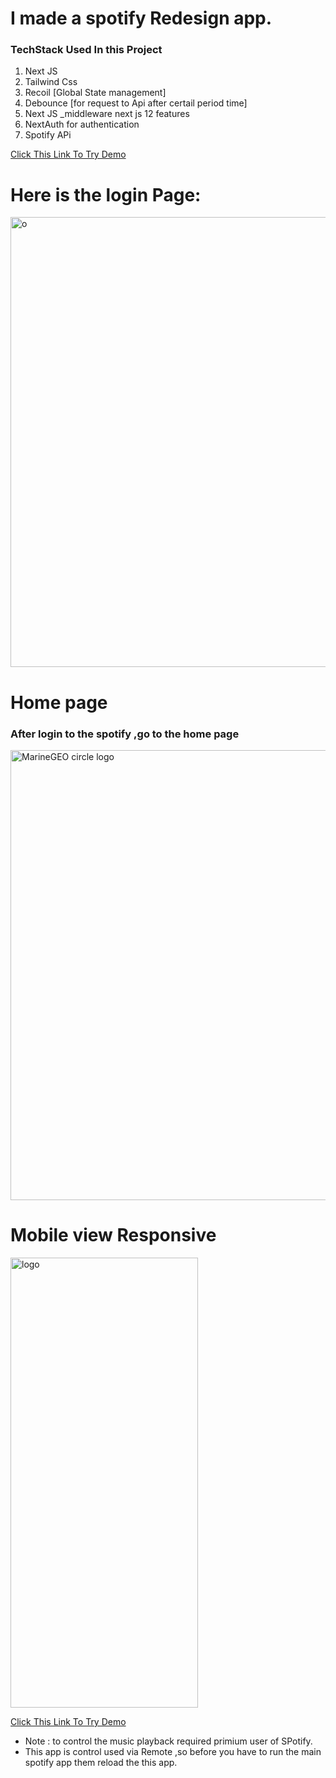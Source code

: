 # I made a spotify Redesign app.
### TechStack Used In this Project

 1. Next JS
 2. Tailwind Css
 3. Recoil [Global State management]
 4. Debounce [for request to Api after certail period time]
 5. Next JS _middleware next js 12 features
 6. NextAuth for authentication
 7. Spotify APi 
 
[Click This Link To Try Demo ](spotify-web-app-redesign.vercel.appspotify-web-app-redesign.vercel.app)

# Here is the login Page:

 <img src="https://lh3.googleusercontent.com/qZ1xBmofol-4qhuXeB5GMGn3m9OmnhuNHIYKOIRDP9ShUPhFuymw-Q-u5H2DglNDgHXei4tTSJTN5Uzc9BTpWB-3toMfWf0U7LBCtg04HVnTZfwmpkuiptOtD1Oit68X4AHPYJtVjWnV4hb9e9oi7h1KsXxg2AOKKGYfU0YskDK3t_YMSWcpBfqKPgsN2-m4NC-8UVnU-0w9ySNSIL_yoSPoFzlqWEi6rJiVP_QHSzWE2n_o_kosYT_4JK8hzVsnVTAUpeJgidTn5jihAPiN-NW1mO9m5aMxcp3XAzgG-ITXMNwMJASaqF2lRi6FXE-lNo-LlZ9AchUOD5hlsSRiMTRWTLm4tkWxDuO4W19Pl0u1JUtR47IeyibvHJ12AetNkSbOYRaX7PncmfmCsiaTs5QK1TsWcCwkVy4cx7AbBj6_wF6cC28NW6MK6r-Qt2qvIwRxBKLdkTr0zHE7gE_J-_MWNG4XU3HmycCbMJJEN10rvGPeiYDioQXLD7IWhDtXLTFu2y7sCILSQur5j3x4k5DrzZBNfpxbjA8hf0eTI6rHVuqknmv4n0B7G1zhksKhWavc6S21AOyDeHIINBZfJi4S3EB05RiK1-aykwxk7G3u1PtizuIrG4wC7PP_J5WwY5al-eYPnXdY9hRIV3dzdZoap-hdj2wH_QJf1nslpEXln87SsDndtlF9BWIGrO25-JSchdqEc6s66y_XkbO1PHdq=w1653-h893-no?authuser=0" alt="o" style="height: 720px; width:1080px;"/>


# Home page
### After login to the spotify ,go to the home page
<img src="https://lh3.googleusercontent.com/45fXXhtBYRu3L4pcxV0E-mhmR9NrsMH36bEj-tXWgEddaK-ECu_jQzW_rVMSuiuV78NhUCOxTtGd6zBH1cmQTGnxBkH9Q93YlLZw40yMt-VKzn-E7gwzs-EC2BMllt4u0Vqok52X0g8M4mkV8eAFYmUGANTCOPPWEIIbozQSEh3oG5bDKRNt2GroMmbgMTRgsLSigCtZMUUl26skfWBBrbCMl3YFOnEwB5bcJBL2cjCHhpQ_q6mseXdtUdxFl0fK5vSrtA7Cve1jfiMdQZzxNUskKnf2sq02VtnZ5hOBpt3y-WOGOPO3aA2lDp39XhisoDzRHgVQtsMdrpw0MM5mfWdp6zaXQFYiEY22J-tHDafhUbdiFzNFs7D__VoCQNPO9IvEP7Fos-j5X1sTsDNdD0u3-dZXcPY2T0bV4KIy6jcAMM_u5gaW3FTG9NZqZkYGfUqo7suT8WG7YnHcPhDTNQcUY-aOfxxhh2HJ78bQOgA_nvV02UUgmN8v3xbA80owNMaKJ3xXTgKGy0M_Dk8Z2uJoxhtR8JLPJh8mzDd08opPNX6zgdP0HGuhyqxtm0JznWWdTVYKfiHoa5PSe25nzpNsh6BCPm9c1fzSlN1_HVMdnDlxtsTgI5dvkS9Gi8uISM52m3RgPpIWmHmk3N6n8N9sWEZs-eDtjfGYiznja9-97QJQCSDsu8XFQYxGfEAiD_XVMAZJgQgiPvkTPckqe8OQ=w1685-h893-no?authuser=0" alt="MarineGEO circle logo" style="height: 720px; width:1080px;"/>


# Mobile view Responsive
<img src="https://lh3.googleusercontent.com/xGwZqTZHhNz0Tr2sb14rczcyJUmgszEFhfQsXK8SwsMn6OWPZXv3pjpgzVEBSpww7dcnpJ0DY73w9_Irej_6wDBdfqnrZ6sWLvfYL8zHK4hSQbWhUDQ67i9KE5CE64kItlOuzCTBKhwyKf5fDplznRcfil3D1s0jlQThmxrSrpvRGr6XpFmeGd2bzZzhoxNqfcLJpOmthOSSOO33ROCXodkXN3iubvTAPd8pqqFRkn1dZn4ZTGa_fR5BuP4HRKocNNbOA4m_AOIMda-ZSa8Pt1yLUScKZlCozIA8nHcPhR-_GC9lOhJ7xb0WgkwxPxmpItQlQp2vMneICYUc6jwJrFbjMoVd2DQW51akotirPFPiY8VpD7wuhS1QTu_i_tYlK5yHR949IA9ij9POe3_IHDYsht9dV3TX_Am1YGtivBm2n75-g_ljKw3uJKDTNuZqYWslT4YmvMSzewMvg3H2HulnwniYrDo8EVrN7Qi_wDL-s6xT5TvS7hNNFQi5_V5MXpddzBPzkrg7zlc1TP53CMgc1Q6madlSehL-kk9Hv18eyGhf4f_kRQvvR2VyBICaHdOL5wndfO8Xv9DSSGJJjN6ERtB_Yrq0m9gQSczhJbmqrpMeolJZc67TeovaYNkApXjikMWa3SRyO6-BurYTDFOV5FzI4-Gc5opGqLvhLzJnSwcIUzNptvaGUVaSQCeB8rk9ZlgtDNY1N79VMY0iZfgF=w547-h893-no?authuser=0" alt="logo" style="height: 720px; width:300px;"/>

[Click This Link To Try Demo ](spotify-web-app-redesign.vercel.appspotify-web-app-redesign.vercel.app)

 - Note : to control the music playback required primium user of SPotify.
 -  This app is control used via Remote ,so before you have to run the main spotify app them reload the this app.
